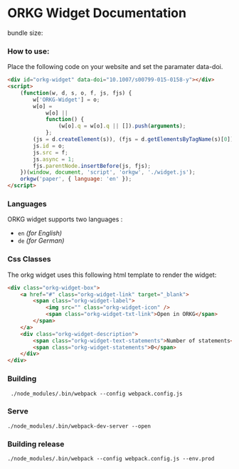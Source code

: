 # ORKG Widget Documentation

bundle size:

### How to use:

Place the following code on your website and set the paramater data-doi.

```html
<div id="orkg-widget" data-doi="10.1007/s00799-015-0158-y"></div>
<script>
    (function(w, d, s, o, f, js, fjs) {
        w['ORKG-Widget'] = o;
        w[o] =
            w[o] ||
            function() {
                (w[o].q = w[o].q || []).push(arguments);
            };
        (js = d.createElement(s)), (fjs = d.getElementsByTagName(s)[0]);
        js.id = o;
        js.src = f;
        js.async = 1;
        fjs.parentNode.insertBefore(js, fjs);
    })(window, document, 'script', 'orkgw', './widget.js');
    orkgw('paper', { language: 'en' });
</script>
```

### Languages

ORKG widget supports two languages :

-   `en` _(for English)_
-   `de` _(for German)_

### Css Classes

The orkg widget uses this following html template to render the widget:

```html
<div class="orkg-widget-box">
    <a href="#" class="orkg-widget-link" target="_blank">
        <span class="orkg-widget-label">
            <img src="" class="orkg-widget-icon" />
            <span class="orkg-widget-txt-link">Open in ORKG</span>
        </span>
    </a>
    <div class="orkg-widget-description">
        <span class="orkg-widget-text-statements">Number of statements</span>
        <span class="orkg-widget-statements">0</span>
    </div>
</div>
```

### Building

```
 ./node_modules/.bin/webpack --config webpack.config.js
```

### Serve

```
./node_modules/.bin/webpack-dev-server --open
```

### Building release

```
./node_modules/.bin/webpack --config webpack.config.js --env.prod
```
